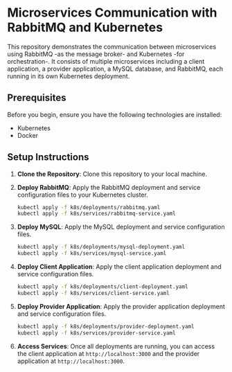 # Microservices Communication with RabbitMQ and Kubernetes

This repository demonstrates the communication between microservices using RabbitMQ -as the message broker- and Kubernetes -for orchestration-. It consists of multiple microservices including a client application, a provider application, a MySQL database, and RabbitMQ, each running in its own Kubernetes deployment.

## Prerequisites

Before you begin, ensure you have the following technologies are installed:
- Kubernetes
- Docker

## Setup Instructions

1. **Clone the Repository**: Clone this repository to your local machine.

2. **Deploy RabbitMQ**: Apply the RabbitMQ deployment and service configuration files to your Kubernetes cluster.
    ```bash
    kubectl apply -f k8s/deployments/rabbitmq.yaml
    kubectl apply -f k8s/services/rabbitmq-service.yaml
    ```

3. **Deploy MySQL**: Apply the MySQL deployment and service configuration files.
    ```bash
    kubectl apply -f k8s/deployments/mysql-deployment.yaml
    kubectl apply -f k8s/services/mysql-service.yaml
    ```

4. **Deploy Client Application**: Apply the client application deployment and service configuration files.
    ```bash
    kubectl apply -f k8s/deployments/client-deployment.yaml
    kubectl apply -f k8s/services/client-service.yaml
    ```

5. **Deploy Provider Application**: Apply the provider application deployment and service configuration files.
    ```bash
    kubectl apply -f k8s/deployments/provider-deployment.yaml
    kubectl apply -f k8s/services/provider-service.yaml
    ```

6. **Access Services**: Once all deployments are running, you can access the client application at `http://localhost:3000` and the provider application at `http://localhost:3000`.
